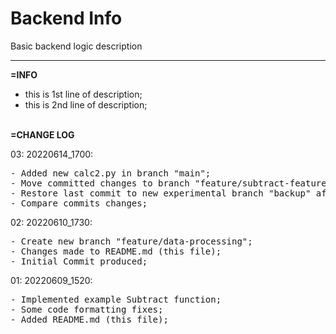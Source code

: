 # Backend Info
Basic backend logic description
<hr>

**=INFO**
- this is 1st line of description;<br>
- this is 2nd line of description;<br>
  <br>

**=CHANGE LOG**<br>

03: 20220614_1700:
<pre>
- Added new calc2.py in branch "main";
- Move committed changes to branch "feature/subtract-feature"; 
- Restore last commit to new experimental branch "backup" after hard reset operation;
- Compare commits changes;
</pre>

02: 20220610_1730:
<pre>
- Create new branch "feature/data-processing";
- Changes made to README.md (this file);
- Initial Commit produced;
</pre>

01: 20220609_1520:
<pre>
- Implemented example Subtract function;
- Some code formatting fixes;
- Added README.md (this file);
</pre>
